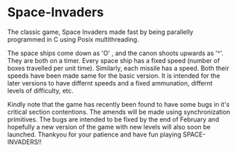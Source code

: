 # Space-Invaders
The classic game, Space Invaders made fast by being parallelly programmed in C using Posix multithreading. 

The space ships come down as 'O' , and the canon shoots upwards as '^'. They are both on a timer. Every space ship has a fixed speed (number of boxes travelled per unit time). Similarly, each missile has a speed. Both their speeds have been made same for the basic version. It is intended for the later versions to have differnt speeds and a fixed ammunation, differnt levels of difficulty, etc. 

Kindly note that the game has recently been found to have some bugs in it's critical section contentions. The amends will be made using synchronization primitives. The bugs are intended to be fixed by the end of February and hopefully a new version of the game with new levels will also soon be launched. Thankyou for your patience and have fun playing SPACE-INVADERS!!

